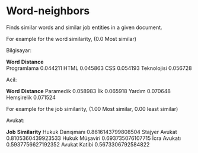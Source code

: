 # Word-neighbors
Finds similar words and similar job entities in a given document.

For example for the word similarity,
(0.0 Most similar)

Bilgisayar:

 **Word**    **Distance**   
Programlama    0.044211
HTML           0.045863
CSS            0.054193
Teknolojisi    0.056728

Acil:

 **Word**    **Distance**
Paramedik     0.058983
İlk           0.065918
Yardım        0.070648
Hemşirelik    0.071524

For example for the job similarity,
(1.00 Most similar, 0.00 least similar)

Avukat:

   **Job**         **Similarity**
Hukuk Danışmanı  0.8616143799808504
Stajyer Avukat   0.8105360439923533
Hukuk Müşaviri   0.693735076107715
İcra Avukatı     0.5937756627192352
Avukat Katibi    0.5673306792584822
